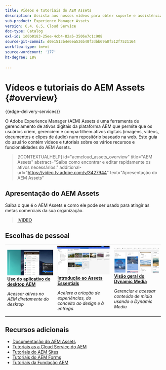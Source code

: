 ```yaml
---
title: Vídeos e tutoriais do AEM Assets
description: Assista aos nossos vídeos para obter suporte e assistência aos ativos AEM.
sub-product: Experience Manager Assets
version: 6.4, 6.5, Cloud Service
doc-type: Catalog
exl-id: 1d0b0183-25ee-4cb4-82a5-3506e7c1c908
source-git-commit: d0e1513b4e6ea536b40f3dbb69a0f512f7521164
workflow-type: tm+mt
source-wordcount: '177'
ht-degree: 18%

---
```


# Vídeos e tutoriais do AEM Assets {#overview}

{{edge-delivery-services}}

O Adobe Experience Manager (AEM) Assets é uma ferramenta de gerenciamento de ativos digitais da plataforma AEM que permite que os usuários criem, gerenciem e compartilhem ativos digitais (imagens, vídeos, documentos e clipes de áudio) num repositório baseado na web. Este guia do usuário contém vídeos e tutoriais sobre os vários recursos e funcionalidades do AEM Assets.

>[!CONTEXTUALHELP]
>id="aemcloud_assets_overview"
>title="AEM Assets"
>abstract="Saiba como encontrar e editar rapidamente os ativos necessários."
>additional-url="https://video.tv.adobe.com/v/3427944" text="Apresentação do AEM Assets"

## Apresentação do AEM Assets

Saiba o que é o AEM Assets e como ele pode ser usado para atingir as metas comerciais da sua organização.

>[!VIDEO](https://video.tv.adobe.com/v/3427944?learn=on)

<div id="recs-overview-body-1"></div>
<div id="recs-overview-body-2"></div>
<div id="recs-overview-body-3"></div>
<div id="recs-overview-body-4"></div>
<div id="recs-overview-body-5"></div>
<div id="recs-overview-body-6"></div>

<div id="staff-picks-section">

## Escolhas de pessoal

<table>
<td>
   <a href="./creative-workflows/aem-desktop-app.md">
   <img alt="Tags inteligentes aprimoradas" src="./assets/overview/desktop-app.png" />
   </a>
   <div>
      <a href="./creative-workflows/aem-desktop-app.md">
      <strong>Uso do aplicativo de desktop AEM</strong>
      </a>
   </div>
   <p>
      <em>Acessar ativos no AEM diretamente do desktop</em>
   </p>
</td>
<td>
   <a href="../assets-essentials/overview.md">
   <img alt="AEM Assets Essentials" src="../assets-essentials/assets/overview/getting-started.png"/>
   </a>
   <div>
      <a href="../assets-essentials/overview.md">
      <strong>Introdução ao Assets Essentials</strong>
      </a>
   </div>
   <p>
      <em>Acelere a criação de experiências, do conceito ao design e à entrega.</em>
   <p>
</td>
<td>
   <a href="./dynamic-media/dynamic-media-overview-feature-video-use.md">
   <img alt="Visão geral do Dynamic Media" src="./assets/overview/dynamic-media.png" />
   </a>
   <div>
      <a href="./dynamic-media/dynamic-media-overview-feature-video-use.md">
      <strong>Visão geral do Dynamic Media</strong>
      </a>
   </div>
   <p>
      <em>Gerenciar e acessar conteúdo de mídia usando o Dynamic Media</em>
   <p>
</td>
</table>

</div>

## Recursos adicionais

* [Documentação do AEM Assets](https://experienceleague.adobe.com/docs/experience-manager-65/assets/home.html?lang=en)
* [Tutoriais as a Cloud Service do AEM](/help/cloud-service/overview.md)
* [Tutoriais do AEM Sites](/help/sites/overview.md)
* [Tutoriais do AEM Forms](/help/forms/overview.md)
* [Tutoriais da Fundação AEM](/help/foundation/overview.md)
